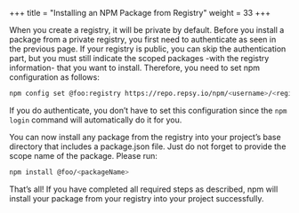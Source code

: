 +++
title = "Installing an NPM Package from Registry"
weight = 33
+++

When you create a registry, it will be private by default. Before you install a package from a private registry, you first need to authenticate as seen in the previous page. If your registry is public, you can skip the authentication part, but you must still indicate the scoped packages -with the registry information- that you want to install. Therefore,  you need to set npm configuration as follows:

```bash
npm config set @foo:registry https://repo.repsy.io/npm/<username>/<registryName>
```

If you do authenticate, you don’t have to set this configuration since the `npm login` command will automatically do it for you.

You can now install any package from the registry into your project’s base directory that includes a package.json file. Just do not forget to provide the scope name of the package. Please run:

```bash
npm install @foo/<packageName>
```

That’s all! If you have completed all required steps as described, npm will install your package from your registry into your project successfully.

